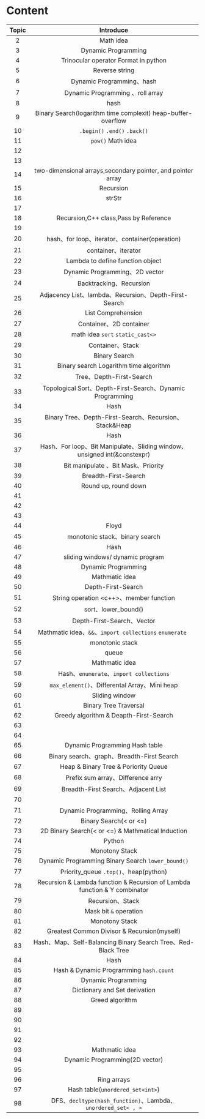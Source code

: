 # Content

| Topic | Introduce |
| :-: | :-:|
| 2 | Math idea|
| 3 | Dynamic Programming|
| 4 | Trinocular operator      Format in python |
| 5 | Reverse string|
| 6 | Dynamic Programming、hash|
| 7 | Dynamic Programming<Introduce> 、roll array |
| 8 | hash|
| 9 | Binary Search(logarithm time complexit)   heap-buffer-overflow|
| 10 | `.begin()`  `.end()`  `.back()` |
| 11 | `pow()`      Math idea |
| 12 | |
| 13 | |
| 14 | two-dimensional arrays,secondary pointer, and pointer array|
| 15 | Recursion<Introduce> |
| 16 | strStr |
| 17 | |
| 18 | Recursion,C++ class,Pass by Reference |
| 19 | |
| 20 | hash、for loop、iterator、container(operation<string>) |
| 21 | container、iterator|
| 22 | Lambda to define function object|
| 23 | Dynamic Programming、2D vector |
| 24 | Backtracking、Recursion|
| 25 | Adjacency List、lambda、Recursion、Depth-First-Search |
| 26 | List Comprehension|
| 27 | Container、2D container |
| 28 | math idea   `sort`   `static_cast<>` |
| 29 | Container、Stack |
| 30 | Binary Search |
| 31 | Binary search   Logarithm time algorithm |
| 32 | Tree、Depth-First-Search |
| 33 |Topological Sort、Depth-First-Search、Dynamic Programming |
| 34 |Hash|
| 35 |Binary Tree、Depth-First-Search、Recursion、Stack&Heap |
| 36 | Hash |
| 37 | Hash、For loop、Bit Manipulate、Sliding window、unsigned int(&constexpr) |
| 38 |Bit manipulate 、Bit Mask、Priority|
| 39 | Breadth-First-Search|
| 40 | Round up, round down|
| 41 | |
| 42 | |
| 43 | |
| 44 | Floyd|
| 45 | monotonic stack、binary search|
| 46 | Hash|
| 47 | sliding windows/ dynamic program |
| 48 | Dynamic Programming|
| 49 | Mathmatic idea|
| 50 | Depth-First-Search|
| 51 | String operation <c++>、member function |
| 52 | sort、lower_bound()|
| 53 | Depth-First-Search、Vector|
| 54 | Mathmatic idea、`&&`、`import collections` `enumerate ` |
| 55 | monotonic stack |
| 56 | queue |
| 57 | Mathmatic idea|
| 58 | Hash、`enumerate`、`import collections`|
| 59 | `max_element()`、Differental Array、Mini heap|
| 60 | Sliding window|
| 61 | Binary Tree Traversal|
| 62 | Greedy algorithm & Deapth-First-Search |
| 63 | |
| 64 | |
| 65 | Dynamic Programming  Hash table|
| 66 | Binary search、graph、Breadth-First Search |
| 67 | Heap & Binary Tree & Poriority Queue |
| 68 | Prefix sum array、Difference arry|
| 69 | Breadth-First Search、Adjacent List|
| 70 | |
| 71 | Dynamic Programming、Rolling Array|
| 72 | Binary Search(< or <=) |
| 73 | 2D Binary Search(<  or  <=) & Mathmatical Induction |
| 74 | Python|
| 75 | Monotony Stack|
| 76 | Dynamic Programming   Binary Search  `lower_bound()`|
| 77 | Priority_queue  `.top()`、heap(python) |
| 78 | Recursion  & Lambda function & Recursion of Lambda function  & Y combinator |
| 79 | Recursion、Stack |
| 80 | Mask bit  `&`  operation |
| 81 | Monotony Stack|
| 82 | Greatest Common Divisor & Recursion(myself) |
| 83 | Hash、Map、Self-Balancing Binary Search Tree、Red-Black Tree |
| 84 | Hash|
| 85 |Hash & Dynamic Programming  `hash.count`|
| 86 |Dynamic Programming|
| 87 |Dictionary and Set derivation|
| 88 |Greed algorithm|
| 89 | |
| 90 | |
| 91 | |
| 92 | |
| 93 |Mathmatic idea|
| 94 | Dynamic Programming(2D vector)|
| 95 | |
| 96 | Ring arrays|
| 97 | Hash table(`unordered_set<int>`)|
| 98 | DFS、`decltype(hash_function)`、Lambda、`unordered_set< , >`|